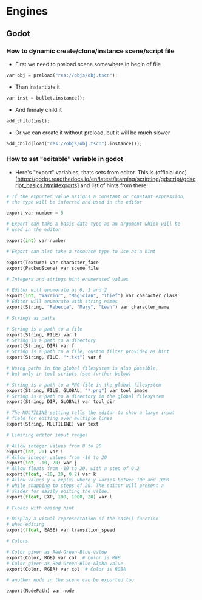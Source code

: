 # Engines

## Godot

### How to dynamic create/clone/instance scene/script file

- First we need to preload scene somewhere in begin of file

```python
var obj = preload("res://objs/obj.tscn");
```

- Than instantiate it

```python
var inst = bullet.instance();
```

- And finnaly child it

```python
add_child(inst);
```
- Or we can create it without preload, but it will be much slower

```python
add_child(load("res://objs/obj.tscn").instance());
```

### How to set "editable" variable in godot

- Here's "export" variables, thats sets from editor. This is (official doc)[https://godot.readthedocs.io/en/latest/learning/scripting/gdscript/gdscript_basics.html#exports] and list of hints from there:

```python
# If the exported value assigns a constant or constant expression,
# the type will be inferred and used in the editor

export var number = 5

# Export can take a basic data type as an argument which will be
# used in the editor

export(int) var number

# Export can also take a resource type to use as a hint

export(Texture) var character_face
export(PackedScene) var scene_file

# Integers and strings hint enumerated values

# Editor will enumerate as 0, 1 and 2
export(int, "Warrior", "Magician", "Thief") var character_class
# Editor will enumerate with string names
export(String, "Rebecca", "Mary", "Leah") var character_name

# Strings as paths

# String is a path to a file
export(String, FILE) var f
# String is a path to a directory
export(String, DIR) var f
# String is a path to a file, custom filter provided as hint
export(String, FILE, "*.txt") var f

# Using paths in the global filesystem is also possible,
# but only in tool scripts (see further below)

# String is a path to a PNG file in the global filesystem
export(String, FILE, GLOBAL, "*.png") var tool_image
# String is a path to a directory in the global filesystem
export(String, DIR, GLOBAL) var tool_dir

# The MULTILINE setting tells the editor to show a large input
# field for editing over multiple lines
export(String, MULTILINE) var text

# Limiting editor input ranges

# Allow integer values from 0 to 20
export(int, 20) var i
# Allow integer values from -10 to 20
export(int, -10, 20) var j
# Allow floats from -10 to 20, with a step of 0.2
export(float, -10, 20, 0.2) var k
# Allow values y = exp(x) where y varies betwee 100 and 1000
# while snapping to steps of 20. The editor will present a
# slider for easily editing the value.
export(float, EXP, 100, 1000, 20) var l

# Floats with easing hint

# Display a visual representation of the ease() function
# when editing
export(float, EASE) var transition_speed

# Colors

# Color given as Red-Green-Blue value
export(Color, RGB) var col  # Color is RGB
# Color given as Red-Green-Blue-Alpha value
export(Color, RGBA) var col  # Color is RGBA

# another node in the scene can be exported too

export(NodePath) var node
```
